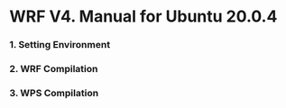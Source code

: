 # WRF V4. Manual for Ubuntu 20.0.4

### 1. Setting Environment

### 2. WRF Compilation

### 3. WPS Compilation

